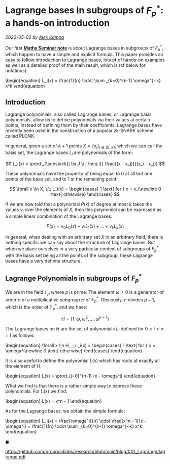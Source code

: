 # Lagrange bases in subgroups of $F_p^*$: a hands-on introduction

*2022-05-02 by [Alex Kampa](https://github.com/alex-kampa)*


Our first **[Maths Seminar note](https://github.com/groupoidlabs/research/blob/main/blog/001_Lagrange/lagrange.pdf)** is about Lagrange bases in subgroups of $F_p^*$, which happen to have a simple and explicit formula. This paper provides an easy to follow introduction to Lagrange bases, lots of of hands-on examples as well as a detailed proof of the main result, which is (cf below for notations):

\begin{equation}
    L_i(x) = \frac{1}{n} \cdot \sum _{k=0}^{n-1} \omega^{-ik} x^k
\end{equation}


## Introduction

Lagrange polynomials, also called Lagrange bases, or Lagrange basis polynomials, allow us to define polynomials via their values at certain points, instead of defining them by their coefficients. Lagrange bases have recently been used in the construction of a popular zk-SNARK scheme called PLONK.

In general, given a set of $k+1$ points $X = \{ x_j \}_{j \in [0 .. k]}$, which we can call the basis set, the Lagrange bases $L_i$ are polynomials of the form:

$$
L_i(x) = \prod _{\substack{j \in J \\ j \neq i}} \frac{(x - x_j)}{(x_i - x_j)}
$$

These polynomials have the property of being equal to 0 at all but one points of the base set, and to 1 at the remaining point:

$$
\forall x \in X, \;\; L_i(x) =
  \begin{cases}
    1 \text{   for } x = x_i\newline
    0 \text{   otherwise}
  \end{cases} 
$$

If we are now told that a polynomial $P(x)$ of degree at most $k$ takes the values $v_i$ over the elements of $X$, then this polynomial can be expressed as a simple linear combination of the Lagrange bases:

$$
P(x) = v_0 L_0(x) + v_1 L_1(x) + ... + v _{k} L _{k}(x)
$$

In general, when dealing with an arbitrary set $X$ in an arbitrary field, there is nothing specific we can say about the structure of Lagrange bases. But when we place ourselves in a very particular context of subgroups of $F_p^*$, with the basis set being all the points of the subgroup, these Lagrange bases have a very definite structure. 

## Lagrange Polynomials in subgroups of $F_p^*$

We are in the field $\mathbb{F}_p$ where $p$ is prime. The element $\omega \neq 0$ is a generator of order $n$ of a multiplicative subgroup $H$ of $\mathbb{F}_p^{\ast}$. Obviously, $n$ divides $p-1$, which is the order of $\mathbb{F}_p^{*}$, and we have:

$$
    H = \{ 1, \omega, \omega^2, ..., \omega^{n-1} \}
$$

The Lagrange bases on $H$ are the set of polynomials $L_i$ defined for $0 \le i < n-1$ as follows:

\begin{equation}
    \forall x \in H, \;\; L_i(x) =
    \begin{cases}
      1 \text{   for } x = \omega^i\newline
      0 \text{   otherwise}
    \end{cases} 
\end{equation}

It is also useful to define the polynomial $L(x)$ which has roots at exactly all the element of H:

\begin{equation}
    L(x) = \prod_{j=0}^{n-1} (x - \omega^j)
\end{equation}

What we find is that there is a rather simple way to express these polynomials. For L(x) we find:


\begin{equation}
    L(x) = x^n - 1
\end{equation}

As for the Lagrange bases, we obtain the simple formula:

\begin{equation}
    L_i(x) = \frac{\omega^i}{n} \cdot \frac{x^n - 1}{x - \omega^i} = \frac{1}{n} \cdot \sum _{k=0}^{n-1} \omega^{-ik} x^k
\end{equation}

$\mathrm{\blacksquare}$

https://github.com/groupoidlabs/research/blob/main/blog/001_Lagrange/lagrange.pdf
